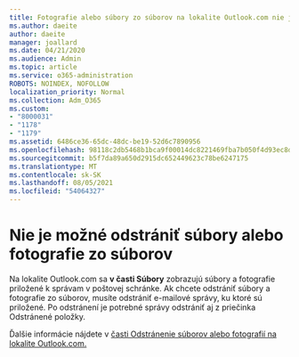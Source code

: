 ```yaml
---
title: Fotografie alebo súbory zo súborov na lokalite Outlook.com nie je možné odstrániť
ms.author: daeite
author: daeite
manager: joallard
ms.date: 04/21/2020
ms.audience: Admin
ms.topic: article
ms.service: o365-administration
ROBOTS: NOINDEX, NOFOLLOW
localization_priority: Normal
ms.collection: Adm_O365
ms.custom:
- "8000031"
- "1178"
- "1179"
ms.assetid: 6486ce36-65dc-48dc-be19-52d6c7890956
ms.openlocfilehash: 98118c2db5468b1bca9f00014dc8221469fba7b050f4d93ec8d4707812517de9
ms.sourcegitcommit: b5f7da89a650d2915dc652449623c78be6247175
ms.translationtype: MT
ms.contentlocale: sk-SK
ms.lasthandoff: 08/05/2021
ms.locfileid: "54064327"
---
```

# <a name="cant-delete-files-or-photos-from-files"></a>Nie je možné odstrániť súbory alebo fotografie zo súborov

Na lokalite Outlook.com sa **v časti Súbory** zobrazujú súbory a fotografie priložené k správam v poštovej schránke. Ak chcete odstrániť súbory a fotografie zo súborov, musíte odstrániť e-mailové správy, ku ktoré sú priložené. Po odstránení je potrebné správy odstrániť aj z priečinka Odstránené položky.

Ďalšie informácie nájdete v [časti Odstránenie súborov alebo fotografií na lokalite Outlook.com.](https://support.office.com/article/bae0531f-040f-4c42-90b9-786ca718c16d?wt.mc_id=Office_Outlook_com_Alchemy)